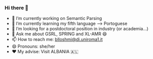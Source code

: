 ### Hi there 👋

- 🔭 I’m currently working on Semantic Parsing
- 🌱 I’m currently learning my fifth language --> Portoguese
- 🤔 I’m looking for a postdoctoral position in industry (or academia...)
- 💬 Ask me about GSRL, SPRING and XL-AMR 😄
- 📫 How to reach me: blloshmi@di.uniroma1.it
- 😄 Pronouns: she/her
- :heart: My advise: Visit ALBANIA 🇦🇱 
<!--
**rexhinab/rexhinab** is a ✨ _special_ ✨ repository because its `README.md` (this file) appears on your GitHub profile.

Here are some ideas to get you started:

- 🔭 I’m currently working on ...
- 🌱 I’m currently learning ...
- 👯 I’m looking to collaborate on ...
- 🤔 I’m looking for help with ...
- 💬 Ask me about ...
- 📫 How to reach me: ...
- 😄 Pronouns: ...
- ⚡ Fun fact: ...
-->
